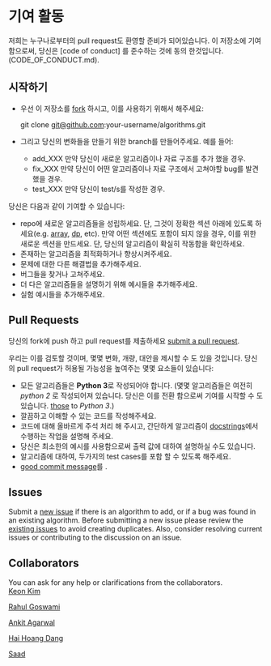 # 기여 활동

저희는 누구나로부터의 pull request도 환영할 준비가 되어있습니다. 이 저장소에 기여 함으로써, 당신은 [code of conduct]
를 준수하는 것에 동의 한것입니다.(CODE_OF_CONDUCT.md).

## 시작하기 

* 우선 이 저장소를 [fork][fork] 하시고, 이를 사용하기 위해서 해주세요:

    git clone git@github.com:your-username/algorithms.git  

* 그리고 당신의 변화들을 만들기 위한 branch를 만들어주세요. 예를 들어:  
  * add_XXX 만약 당신이 새로운 알고리즘이나 자료 구조를 추가 했을 경우.  
  * fix_XXX 만약 당신이 어떤 알고리즘이나 자료 구조에서 고쳐야할 bug를 발견했을 경우.  
  * test_XXX 만약 당신이 test/s를 작성한 경우.  

당신은 다음과 같이 기여할 수 있습니다:
- repo에 새로운 알고리즘들을 성립하세요. 단, 그것이 정확한 섹션 아래에 있도록 하세요(e.g. [array](array), [dp](dp), etc).
만약 어떤 섹션에도 포함이 되지 않을 경우, 이를 위한 새로운 섹션을 만드세요. 단, 당신의 알고리즘이 확실히 작동함을
확인하세요.  
- 존재하는 알고리즘을 최적화하거나 향상시켜주세요.
- 문제에 대한 다른 해결법을 추가해주세요.
- 버그들을 찾거나 고쳐주세요.
- 더 다은 알고리즘들을 설명하기 위해 예시들을 추가해주세요.
- 실험 예시들을 추가해주세요.

## Pull Requests
당신의 fork에 push 하고 pull request를 제출하세요 [submit a pull request][pr].

우리는 이를 검토할 것이며, 몇몇 변화, 개량, 대안을 제시할 수 도 있을 것입니다.
당신의 pull request가 허용될 가능성을 높여주는 몇몇 요소들이 있습니다:

* 모든 알고리즘들은 **Python 3**로 작성되어야 합니다.
(몇몇 알고리즘들은 여전히 _python 2_ 로 작성되어져 있습니다. 당신은 이를 전환 함으로써 기여를 시작할 수 도 있습니다.
[those][issue120] to _Python 3_.)
* 깔끔하고 이해할 수 있는 코드를 작성해주세요.
* 코드에 대해 올바르게 주석 처리 해 주시고, 간단하게 알고리즘이 [docstrings][docstr]에서 수행하는 작업을 설명해 주세요.
* 당신은 최소한의 예시를 사용함으로써 출력 값에 대하여 설명하실 수도 있습니다.
* 알고리즘에 대하여, 두가지의 test cases를 포함 할 수 있도록 해주세요.
* [good commit message][commit]를 .


## Issues
Submit a [new issue][newissue] if there is an algorithm to add, or if a bug was found in an existing algorithm. Before submitting a new issue please review the [existing issues][issues] to avoid creating duplicates. Also, consider resolving current issues or contributing to the discussion on an issue.

## Collaborators
You can ask for any help or clarifications from the collaborators.  
[Keon Kim](https://github.com/keon)

[Rahul Goswami](https://github.com/goswami-rahul)

[Ankit Agarwal](https://github.com/ankit167)

[Hai Hoang Dang](https://github.com/danghai)

[Saad](https://github.com/SaadBenn)

[fork]: https://help.github.com/articles/fork-a-repo/
[docstr]: https://www.python.org/dev/peps/pep-0257/#multi-line-docstrings
[commit]: http://tbaggery.com/2008/04/19/a-note-about-git-commit-messages.html
[pr]: https://github.com/keon/algorithms/compare/
[newissue]: https://github.com/keon/algorithms/issues/new
[issue120]: https://github.com/keon/algorithms/issues/120
[issues]: https://github.com/keon/algorithms/issues/
